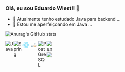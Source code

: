 ### Olá, eu sou Eduardo Wiest!! 👋

- 🔭 Atualmente tenho estudado Java para backend ...
- 🌱 Estou me aperfeiçoando em Java ...

 ![Anurag's GitHub stats](https://github-readme-stats.vercel.app/api?username=eduwiest&theme=gruvbox&show_icons=true)

 <div> 
 <img align="left" alt="Java" width="26px" src="https://github.com/get-icon/geticon/raw/master/icons/java.svg" />
 <img align="left" alt="Spring" width="26px" src="https://github.com/get-icon/geticon/raw/master/icons/spring.svg" />
 <img align="left" alt="React" width="26px" src="https://raw.githubusercontent.com/github/explore/80688e429a7d4ef2fca1e82350fe8e3517d3494d/topics/react/react.png" />
 <img align="left" alt="MySQL" width="26px" src="https://raw.githubusercontent.com/github/explore/80688e429a7d4ef2fca1e82350fe8e3517d3494d/topics/mysql/mysql.png" />
 <img align="left" alt="PostGreSQL" width="26px" src="https://github.com/get-icon/geticon/raw/master/icons/postgresql.svg" /> 
</div>
<div>
<img src="https://img.shields.io/github/watchers/eduwiest/eduwiest.svg">
</div>
##
<div>
<a href="mailto:eduwiest@gmail.com"><img src="https://img.shields.io/badge/Gmail-D14836?style=for-the-badge&logo=gmail&logoColor=white"></a>      
 </div>
<!--
**eduwiest/eduwiest** is a ✨ _special_ ✨ repository because its `README.md` (this file) appears on your GitHub profile.

Here are some ideas to get you started:

- 🔭 I’m currently working on ...
- 🌱 I’m currently learning ...
- 👯 I’m looking to collaborate on ...
- 🤔 I’m looking for help with ...
- 💬 Ask me about ...
- 📫 How to reach me: ...
- 😄 Pronouns: ...
- ⚡ Fun fact: ...
-->
